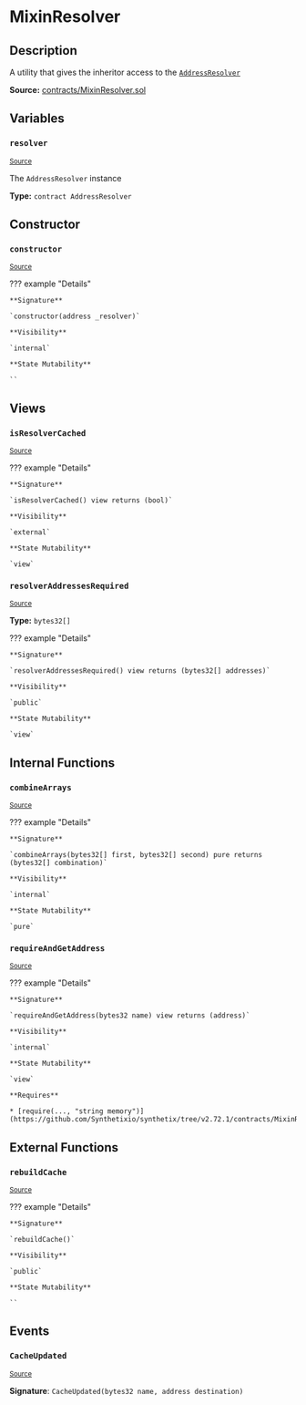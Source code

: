 # MixinResolver

## Description

A utility that gives the inheritor access to the [`AddressResolver`](AddressResolver.md)

**Source:** [contracts/MixinResolver.sol](https://github.com/Synthetixio/synthetix/tree/v2.72.1/contracts/MixinResolver.sol)

## Variables

### `resolver`

<sub>[Source](https://github.com/Synthetixio/synthetix/tree/v2.72.1/contracts/MixinResolver.sol#L8)</sub>

The `AddressResolver` instance

**Type:** `contract AddressResolver`

## Constructor

### `constructor`

<sub>[Source](https://github.com/Synthetixio/synthetix/tree/v2.72.1/contracts/MixinResolver.sol#L12)</sub>

??? example "Details"

    **Signature**

    `constructor(address _resolver)`

    **Visibility**

    `internal`

    **State Mutability**

    ``

## Views

### `isResolverCached`

<sub>[Source](https://github.com/Synthetixio/synthetix/tree/v2.72.1/contracts/MixinResolver.sol#L54)</sub>

??? example "Details"

    **Signature**

    `isResolverCached() view returns (bool)`

    **Visibility**

    `external`

    **State Mutability**

    `view`

### `resolverAddressesRequired`

<sub>[Source](https://github.com/Synthetixio/synthetix/tree/v2.72.1/contracts/MixinResolver.sol#L37)</sub>

**Type:** `bytes32[]`

??? example "Details"

    **Signature**

    `resolverAddressesRequired() view returns (bytes32[] addresses)`

    **Visibility**

    `public`

    **State Mutability**

    `view`

## Internal Functions

### `combineArrays`

<sub>[Source](https://github.com/Synthetixio/synthetix/tree/v2.72.1/contracts/MixinResolver.sol#L18)</sub>

??? example "Details"

    **Signature**

    `combineArrays(bytes32[] first, bytes32[] second) pure returns (bytes32[] combination)`

    **Visibility**

    `internal`

    **State Mutability**

    `pure`

### `requireAndGetAddress`

<sub>[Source](https://github.com/Synthetixio/synthetix/tree/v2.72.1/contracts/MixinResolver.sol#L69)</sub>

??? example "Details"

    **Signature**

    `requireAndGetAddress(bytes32 name) view returns (address)`

    **Visibility**

    `internal`

    **State Mutability**

    `view`

    **Requires**

    * [require(..., "string memory")](https://github.com/Synthetixio/synthetix/tree/v2.72.1/contracts/MixinResolver.sol#L71)

## External Functions

### `rebuildCache`

<sub>[Source](https://github.com/Synthetixio/synthetix/tree/v2.72.1/contracts/MixinResolver.sol#L39)</sub>

??? example "Details"

    **Signature**

    `rebuildCache()`

    **Visibility**

    `public`

    **State Mutability**

    ``

## Events

### `CacheUpdated`

<sub>[Source](https://github.com/Synthetixio/synthetix/tree/v2.72.1/contracts/MixinResolver.sol#L77)</sub>

**Signature**: `CacheUpdated(bytes32 name, address destination)`
